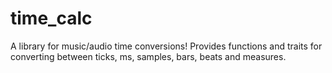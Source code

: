 time_calc
=========

A library for music/audio time conversions! Provides functions and traits for converting between ticks, ms, samples, bars, beats and measures.
